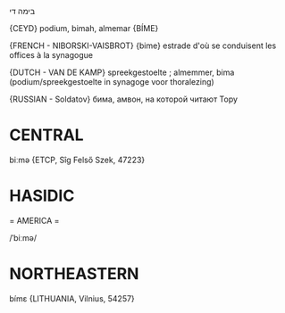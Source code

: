 בימה
די

{CEYD}
podium, bimah, almemar {BÍME}

{FRENCH - NIBORSKI-VAISBROT}
‎{bime‎} estrade d'où se conduisent les offices à la synagogue

{DUTCH - VAN DE KAMP}
spreekgestoelte ; almemmer, bima (podium/spreekgestoelte in synagoge voor thoralezing)

{RUSSIAN - Soldatov}
бима, амвон, на которой читают Тору

CENTRAL
========

biːmə {ETCP, Sîg Felső Szek, 47223}

HASIDIC
=======
= AMERICA = 

/ˈbiːmə/

NORTHEASTERN
==============

bímɛ {LITHUANIA, Vilnius, 54257}